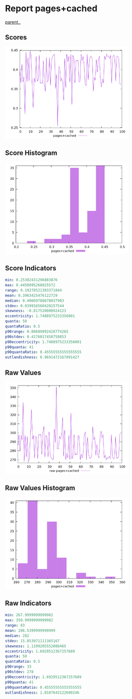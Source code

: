 # Report pages+cached

[parent..](./..)  


## Scores

![score](./score.png)  

## Score Histogram

![hist](./hist.png)  

## Score Indicators

```yaml
min: 0.25302431296883876
max: 0.4458095268025572
range: 0.19278521383371844
mean: 0.3963425476122729
median: 0.40669780678037903
stdev: 0.039916560420157544
skewness: -0.817520000924123
eccentricity: 1.7488975233356001
quanta: 50
quantaRatio: 0.5
p90range: 0.08689892428774265
p90stdev: 0.4176017450758853
p90eccentricity: 1.7488975233356001
p90quanta: 41
p90quantaRatio: 0.45555555555555555
outlandishness: 0.9691472167891427

```

## Raw Values

![raw](./raw.png)  

## Raw Values Histogram

![raw hist](./raw_hist.png)  

## Raw Indicators

```yaml
min: 267.9999999999982
max: 350.9999999999982
range: 83
mean: 286.5399999999999
median: 282
stdev: 15.853971111365167
skewness: 1.1199205552088465
eccentricity: 1.6929512367257689
quanta: 50
quantaRatio: 0.5
p90range: 33
p90stdev: 278
p90eccentricity: 1.6929512367257689
p90quanta: 41
p90quantaRatio: 0.45555555555555555
outlandishness: 1.0187643122690246

```

<style>
  img {
    max-width: 80%;
  }
</style>
      
